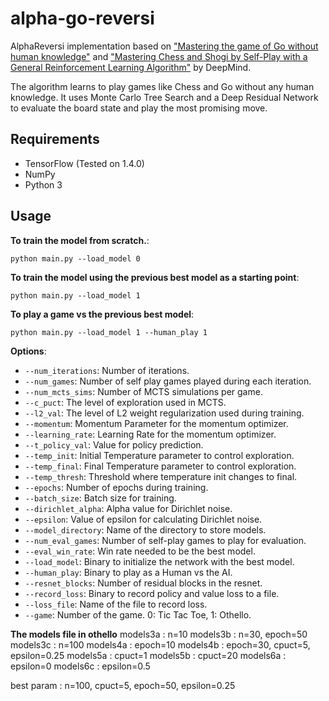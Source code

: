 # alpha-go-reversi
AlphaReversi implementation based on ["Mastering the game of Go without human knowledge"](https://deepmind.com/documents/119/agz_unformatted_nature.pdf) and ["Mastering Chess and Shogi by Self-Play with a General Reinforcement Learning Algorithm"](https://arxiv.org/abs/1712.01815) by DeepMind.

The algorithm learns to play games like Chess and
Go without any human knowledge. It uses Monte Carlo Tree Search and a Deep Residual Network to evaluate
the board state and play the most promising move.

## Requirements
 - TensorFlow (Tested on 1.4.0)
 - NumPy
 - Python 3
 
## Usage
**To train the model from scratch.**:
```
python main.py --load_model 0
``` 

**To train the model using the previous best model as a starting point**:
```
python main.py --load_model 1
``` 

**To play a game vs the previous best model**:
```
python main.py --load_model 1 --human_play 1
``` 

**Options**:
* `--num_iterations`: Number of iterations.
* `--num_games`: Number of self play games played during each iteration.
* `--num_mcts_sims`: Number of MCTS simulations per game.
* `--c_puct`: The level of exploration used in MCTS.
* `--l2_val`: The level of L2 weight regularization used during training.
* `--momentum`: Momentum Parameter for the momentum optimizer.
* `--learning_rate`: Learning Rate for the momentum optimizer.
* `--t_policy_val`: Value for policy prediction.
* `--temp_init`: Initial Temperature parameter to control exploration.
* `--temp_final`: Final Temperature parameter to control exploration.
* `--temp_thresh`: Threshold where temperature init changes to final.
* `--epochs`: Number of epochs during training.
* `--batch_size`: Batch size for training.
* `--dirichlet_alpha`: Alpha value for Dirichlet noise.
* `--epsilon`: Value of epsilon for calculating Dirichlet noise.
* `--model_directory`: Name of the directory to store models.
* `--num_eval_games`: Number of self-play games to play for evaluation.
* `--eval_win_rate`: Win rate needed to be the best model.
* `--load_model`: Binary to initialize the network with the best model.
* `--human_play`: Binary to play as a Human vs the AI.
* `--resnet_blocks`: Number of residual blocks in the resnet.
* `--record_loss`: Binary to record policy and value loss to a file.
* `--loss_file`: Name of the file to record loss.
* `--game`: Number of the game. 0: Tic Tac Toe, 1: Othello.

**The models file in othello**
models3a : n=10
models3b : n=30, epoch=50
models3c : n=100
models4a : epoch=10
models4b : epoch=30, cpuct=5, epsilon=0.25
models5a : cpuct=1
models5b : cpuct=20
models6a : epsilon=0
models6c : epsilon=0.5

best param : n=100, cpuct=5, epoch=50, epsilon=0.25
